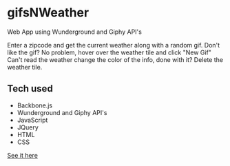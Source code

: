 # gifsNWeather
Web App using Wunderground and Giphy API's

Enter a zipcode and get the current weather along with a random gif.  Don't like the gif? 
 No problem, hover over the weather tile and click "New Gif" Can't read the weather change the color of the info, done
 with it?  Delete the weather tile.
 
 ## Tech used
 * Backbone.js
 * Wunderground and Giphy API's
 * JavaScript
 * JQuery
 * HTML
 * CSS

[See it here](http://iam.colum.edu/students/maria.faulisi/test/gifsNWeather/)
